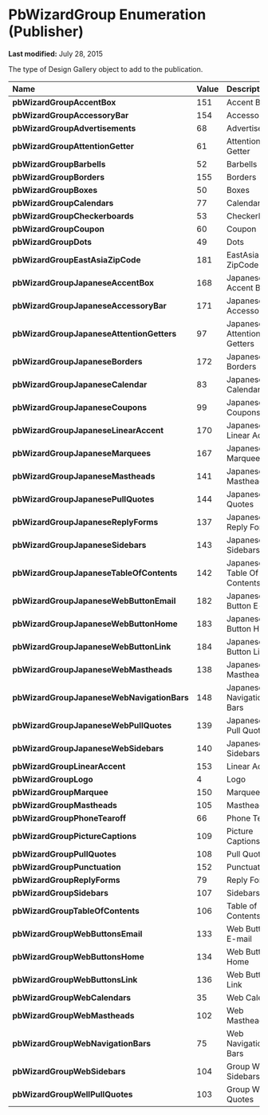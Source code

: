 
# PbWizardGroup Enumeration (Publisher)

 **Last modified:** July 28, 2015

The type of Design Gallery object to add to the publication.


|**Name**|**Value**|**Description**|
|:-----|:-----|:-----|
| **pbWizardGroupAccentBox**|151|Accent Box|
| **pbWizardGroupAccessoryBar**|154|Accessory Bar|
| **pbWizardGroupAdvertisements**|68|Advertisements|
| **pbWizardGroupAttentionGetter**|61|Attention Getter|
| **pbWizardGroupBarbells**|52|Barbells|
| **pbWizardGroupBorders**|155|Borders|
| **pbWizardGroupBoxes**|50|Boxes|
| **pbWizardGroupCalendars**|77|Calendars|
| **pbWizardGroupCheckerboards**|53|Checkerboards|
| **pbWizardGroupCoupon**|60|Coupon|
| **pbWizardGroupDots**|49|Dots|
| **pbWizardGroupEastAsiaZipCode**|181|EastAsia ZipCode|
| **pbWizardGroupJapaneseAccentBox**|168|Japanese Accent Box|
| **pbWizardGroupJapaneseAccessoryBar**|171|Japanese Accessory Bar|
| **pbWizardGroupJapaneseAttentionGetters**|97|Japanese Attention Getters|
| **pbWizardGroupJapaneseBorders**|172|Japanese Borders|
| **pbWizardGroupJapaneseCalendar**|83|Japanese Calendar|
| **pbWizardGroupJapaneseCoupons**|99|Japanese Coupons|
| **pbWizardGroupJapaneseLinearAccent**|170|Japanese Linear Accent|
| **pbWizardGroupJapaneseMarquees**|167|Japanese Marquees|
| **pbWizardGroupJapaneseMastheads**|141|Japanese Mastheads|
| **pbWizardGroupJapanesePullQuotes**|144|Japanese Pull Quotes|
| **pbWizardGroupJapaneseReplyForms**|137|Japanese Reply Forms|
| **pbWizardGroupJapaneseSidebars**|143|Japanese Sidebars|
| **pbWizardGroupJapaneseTableOfContents**|142|Japanese Table Of Contents|
| **pbWizardGroupJapaneseWebButtonEmail**|182|Japanese Web Button E-mail|
| **pbWizardGroupJapaneseWebButtonHome**|183|Japanese Web Button Home|
| **pbWizardGroupJapaneseWebButtonLink**|184|Japanese Web Button Link|
| **pbWizardGroupJapaneseWebMastheads**|138|Japanese Web Mastheads|
| **pbWizardGroupJapaneseWebNavigationBars**|148|Japanese Web Navigation Bars|
| **pbWizardGroupJapaneseWebPullQuotes**|139|Japanese Web Pull Quotes|
| **pbWizardGroupJapaneseWebSidebars**|140|Japanese Web Sidebars|
| **pbWizardGroupLinearAccent**|153|Linear Accent|
| **pbWizardGroupLogo**|4|Logo|
| **pbWizardGroupMarquee**|150|Marquee|
| **pbWizardGroupMastheads**|105|Mastheads|
| **pbWizardGroupPhoneTearoff**|66|Phone Tearoff|
| **pbWizardGroupPictureCaptions**|109|Picture Captions|
| **pbWizardGroupPullQuotes**|108|Pull Quotes|
| **pbWizardGroupPunctuation**|152|Punctuation|
| **pbWizardGroupReplyForms**|79|Reply Forms|
| **pbWizardGroupSidebars**|107|Sidebars|
| **pbWizardGroupTableOfContents**|106|Table of Contents|
| **pbWizardGroupWebButtonsEmail**|133|Web Buttons E-mail|
| **pbWizardGroupWebButtonsHome**|134|Web Buttons Home|
| **pbWizardGroupWebButtonsLink**|136|Web Buttons Link|
| **pbWizardGroupWebCalendars**|35|Web Calendars|
| **pbWizardGroupWebMastheads**|102|Web Mastheads|
| **pbWizardGroupWebNavigationBars**|75|Web Navigation Bars|
| **pbWizardGroupWebSidebars**|104|Group Web Sidebars|
| **pbWizardGroupWellPullQuotes**|103|Group Well Pull Quotes|
